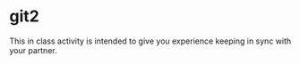 # git2

This in class activity is intended to give you experience keeping in sync with your partner.
